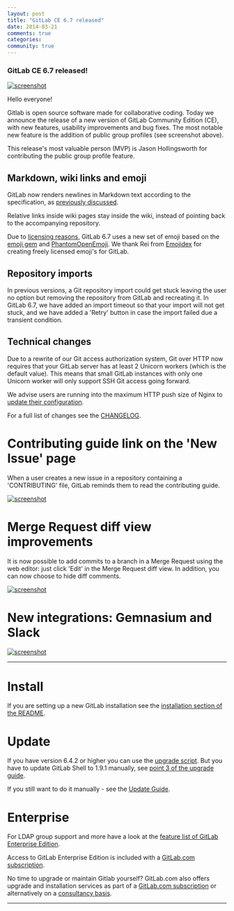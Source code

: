 ```yaml
---
layout: post
title: "GitLab CE 6.7 released"
date: 2014-03-21
comments: true
categories: 
community: true
---
```


### GitLab CE 6.7 released!

[![screenshot](/images/6_7/public_group_pages.png)](/images/6_7/public_group_pages.png)

Hello everyone!

Gitlab is open source software made for collaborative coding.
Today we announce the release of a new version of GitLab Community Edition (CE), with new features, usability improvements and bug fixes.
The most notable new feature is the addition of public group profiles (see screenshot above).

This release's most valuable person (MVP) is Jason Hollingsworth for contributing the public group profile feature.

<!--more-->

## Markdown, wiki links and emoji

GitLab now renders newlines in Markdown text according to the specification, as [previously discussed](/2014/02/21/markdown-newline-behaviour/).

Relative links inside wiki pages stay inside the wiki, instead of pointing back to the accompanying repository.

Due to [licensing reasons](http://words.steveklabnik.com/emoji-licensing), GitLab 6.7 uses a new set of emoji based on the [emoji gem](https://github.com/steveklabnik/emoji) and [PhantomOpenEmoji](https://github.com/Genshin/PhantomOpenEmoji).
We thank Rei from [Emojidex](https://www.emojidex.com/) for creating freely licensed emoji's for GitLab.

## Repository imports

In previous versions, a Git repository import could get stuck leaving the user no option but removing the repository from GitLab and recreating it.
In GitLab 6.7, we have added an import timeout so that your import will not get stuck, and we have added a 'Retry' button in case the import failed due a transient condition.

## Technical changes

Due to a rewrite of our Git access authorization system, Git over HTTP now requires that your GitLab server has at least 2 Unicorn workers (which is the default value).
This means that small GitLab instances with only one Unicorn worker will only support SSH Git access going forward.

We advise users are running into the maximum HTTP push size of Nginx to [update their configuration](https://gitlab.com/gitlab-org/gitlab-ce/commit/6bf5215b2378fdb9cb442a053ddd12570c69d00c).

For a full list of changes see the [CHANGELOG](https://gitlab.com/gitlab-org/gitlab-ce/blob/master/CHANGELOG).

# Contributing guide link on the 'New Issue' page

When a user creates a new issue in a repository containing a 'CONTRIBUTING' file, GitLab reminds them to read the contributing guide.

[![screenshot](/images/6_7/contributing_guide.png)](/images/6_7/contributing_guide.png)

# Merge Request diff view improvements

It is now possible to add commits to a branch in a Merge Request using the web editor: just click 'Edit' in the Merge Request diff view.
In addition, you can now choose to hide diff comments.

[![screenshot](/images/6_7/diff_features.png)](/images/6_7/diff_features.png)

# New integrations: Gemnasium and Slack

[![screenshot](/images/6_7/gemnasium_slack.png)](/images/6_7/gemnasium_slack.png)

- - -

# Install

If you are setting up a new GitLab installation see the [installation section of the README](https://gitlab.com/gitlab-org/gitlab-ce/blob/master/README.md#installation).

# Update 

If you have version 6.4.2 or higher you can use the [upgrade script](https://gitlab.com/gitlab-org/gitlab-ce/blob/master/doc/update/upgrader.md).
But you have to update GitLab Shell to 1.9.1 manually, see [point 3 of the upgrade guide](https://gitlab.com/gitlab-org/gitlab-ce/blob/master/doc/update/6.6-to-6.7.md#3-update-gitlab-shell-and-its-config).

If you still want to do it manually - see the [Update Guide](https://gitlab.com/gitlab-org/gitlab-ce/blob/master/doc/update/6.6-to-6.7.md).

# Enterprise

For LDAP group support and more have a look at the [feature list of GitLab Enterprise Edition](http://www.gitlab.com/gitlab-ee/).

Access to GitLab Enterprise Edition is included with a [GitLab.com subscription](http://www.gitlab.com/subscription/).

No time to upgrade or maintain Gitlab yourself?
GitLab.com also offers upgrade and installation services as part of a [GitLab.com subscription](http://www.gitlab.com/subscription/) or alternatively on a [consultancy basis](http://www.gitlab.com/consultancy/).

- - -
